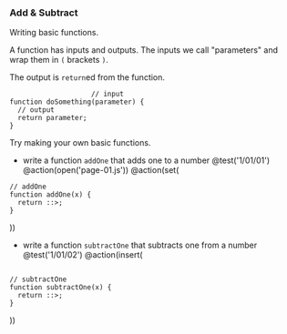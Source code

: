 ### Add & Subtract
Writing basic functions.

A function has inputs and outputs. The inputs we call "parameters" and wrap them in `(` brackets `)`.

The output is `return`ed from the function.

```
                    // input
function doSomething(parameter) {
  // output
  return parameter;
}
```

Try making your own basic functions.

+ write a function `addOne` that adds one to a number
@test('1/01/01')
@action(open('page-01.js'))
@action(set(
```
// addOne
function addOne(x) {
  return ::>;
}
```  
))

+ write a function `subtractOne` that subtracts one from a number
@test('1/01/02')
@action(insert(
```

// subtractOne
function subtractOne(x) {
  return ::>;
}
```  
))
